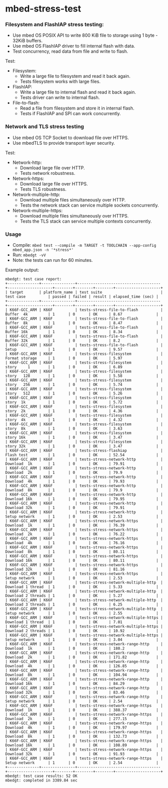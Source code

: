 # mbed-stress-test

### Filesystem and FlashIAP stress testing:

 * Use mbed OS POSIX API to write 800 KiB file to storage using 1 byte - 32KiB buffers.
 * Use mbed OS FlashIAP driver to fill internal flash with data.
 * Test concurrency, read data from file and write to flash.
 
 Test:
 * Filesystem: 
   * Write a large file to filesystem and read it back again. 
   * Tests filesystem works with large files.
 * FlashIAP:
   * Write a large file to internal flash and read it back again. 
   * Tests driver can write to internal flash.
 * File-to-flash:
   * Read a file from filesystem and store it in internal flash.
   * Tests if FlashIAP and SPI can work concurrently.
   
### Network and TLS stress testing

 * Use mbed OS TCP Socket to download file over HTTPS.
 * Use mbedTLS to provide transport layer security.

Test:
 * Network-http:
   * Download large file over HTTP.
   * Tests network robustness.
 * Network-https:
   * Download large file over HTTPS.
   * Tests TLS robustness.
 * Network-multiple-http:
   * Download multiple files simultaneously over HTTP.
   * Tests the network stack can service multiple sockets concurrently.
 * Network-multiple-https:
   * Download multiple files simultaneously over HTTPS.
   * Tests the TLS stack can service multiple contexts concurrently.

### Usage

 * Compile: `mbed test --compile -m TARGET -t TOOLCHAIN --app-config mbed_app.json -n '*stress*'`
 * Run: `mbedgt -vV`
 * Note: the tests can run for 60 minutes.

Example output:
```
mbedgt: test case report:
+--------------+---------------+-------------------------------------+--------------------+--------+--------+--------+--------------------+
| target       | platform_name | test suite                          | test case          | passed | failed | result | elapsed_time (sec) |
+--------------+---------------+-------------------------------------+--------------------+--------+--------+--------+--------------------+
| K66F-GCC_ARM | K66F          | tests-stress-file-to-flash          | Buffer  4k         | 1      | 0      | OK     | 8.67               |
| K66F-GCC_ARM | K66F          | tests-stress-file-to-flash          | Buffer  8k         | 1      | 0      | OK     | 8.47               |
| K66F-GCC_ARM | K66F          | tests-stress-file-to-flash          | Buffer 16k         | 1      | 0      | OK     | 8.34               |
| K66F-GCC_ARM | K66F          | tests-stress-file-to-flash          | Buffer 32k         | 1      | 0      | OK     | 8.2                |
| K66F-GCC_ARM | K66F          | tests-stress-file-to-flash          | Setup              | 1      | 0      | OK     | 9.57               |
| K66F-GCC_ARM | K66F          | tests-stress-filesystem             | Format storage     | 1      | 0      | OK     | 5.97               |
| K66F-GCC_ARM | K66F          | tests-stress-filesystem             | story     1        | 1      | 0      | OK     | 6.89               |
| K66F-GCC_ARM | K66F          | tests-stress-filesystem             | story   128        | 1      | 0      | OK     | 5.58               |
| K66F-GCC_ARM | K66F          | tests-stress-filesystem             | story   256        | 1      | 0      | OK     | 5.74               |
| K66F-GCC_ARM | K66F          | tests-stress-filesystem             | story   512        | 1      | 0      | OK     | 5.26               |
| K66F-GCC_ARM | K66F          | tests-stress-filesystem             | story  1k          | 1      | 0      | OK     | 5.72               |
| K66F-GCC_ARM | K66F          | tests-stress-filesystem             | story  2k          | 1      | 0      | OK     | 4.36               |
| K66F-GCC_ARM | K66F          | tests-stress-filesystem             | story  4k          | 1      | 0      | OK     | 4.32               |
| K66F-GCC_ARM | K66F          | tests-stress-filesystem             | story  8k          | 1      | 0      | OK     | 3.63               |
| K66F-GCC_ARM | K66F          | tests-stress-filesystem             | story 16k          | 1      | 0      | OK     | 3.47               |
| K66F-GCC_ARM | K66F          | tests-stress-filesystem             | story 32k          | 1      | 0      | OK     | 3.47               |
| K66F-GCC_ARM | K66F          | tests-stress-flashiap               | Flash test         | 1      | 0      | OK     | 52.54              |
| K66F-GCC_ARM | K66F          | tests-stress-network-http           | Download  1k       | 1      | 0      | OK     | 79.91              |
| K66F-GCC_ARM | K66F          | tests-stress-network-http           | Download  2k       | 1      | 0      | OK     | 79.9               |
| K66F-GCC_ARM | K66F          | tests-stress-network-http           | Download  4k       | 1      | 0      | OK     | 79.93              |
| K66F-GCC_ARM | K66F          | tests-stress-network-http           | Download  8k       | 1      | 0      | OK     | 79.9               |
| K66F-GCC_ARM | K66F          | tests-stress-network-http           | Download 16k       | 1      | 0      | OK     | 79.95              |
| K66F-GCC_ARM | K66F          | tests-stress-network-http           | Download 32k       | 1      | 0      | OK     | 79.91              |
| K66F-GCC_ARM | K66F          | tests-stress-network-http           | Setup network      | 1      | 0      | OK     | 2.53               |
| K66F-GCC_ARM | K66F          | tests-stress-network-https          | Download  1k       | 1      | 0      | OK     | 76.39              |
| K66F-GCC_ARM | K66F          | tests-stress-network-https          | Download  2k       | 1      | 0      | OK     | 76.22              |
| K66F-GCC_ARM | K66F          | tests-stress-network-https          | Download  4k       | 1      | 0      | OK     | 76.16              |
| K66F-GCC_ARM | K66F          | tests-stress-network-https          | Download  8k       | 1      | 0      | OK     | 80.11              |
| K66F-GCC_ARM | K66F          | tests-stress-network-https          | Download 16k       | 1      | 0      | OK     | 80.11              |
| K66F-GCC_ARM | K66F          | tests-stress-network-https          | Download 32k       | 1      | 0      | OK     | 81.16              |
| K66F-GCC_ARM | K66F          | tests-stress-network-https          | Setup network      | 1      | 0      | OK     | 2.53               |
| K66F-GCC_ARM | K66F          | tests-stress-network-multiple-http  | Download 1 thread  | 1      | 0      | OK     | 5.33               |
| K66F-GCC_ARM | K66F          | tests-stress-network-multiple-http  | Download 2 threads | 1      | 0      | OK     | 5.27               |
| K66F-GCC_ARM | K66F          | tests-stress-network-multiple-http  | Download 3 threads | 1      | 0      | OK     | 6.25               |
| K66F-GCC_ARM | K66F          | tests-stress-network-multiple-http  | Setup network      | 1      | 0      | OK     | 2.55               |
| K66F-GCC_ARM | K66F          | tests-stress-network-multiple-https | Download 1 thread  | 1      | 0      | OK     | 7.01               |
| K66F-GCC_ARM | K66F          | tests-stress-network-multiple-https | Download 2 threads | 1      | 0      | OK     | 10.92              |
| K66F-GCC_ARM | K66F          | tests-stress-network-multiple-https | Setup network      | 1      | 0      | OK     | 3.04               |
| K66F-GCC_ARM | K66F          | tests-stress-network-range-http     | Download  1k       | 1      | 0      | OK     | 180.2              |
| K66F-GCC_ARM | K66F          | tests-stress-network-range-http     | Download  2k       | 1      | 0      | OK     | 171.82             |
| K66F-GCC_ARM | K66F          | tests-stress-network-range-http     | Download  4k       | 1      | 0      | OK     | 126.85             |
| K66F-GCC_ARM | K66F          | tests-stress-network-range-http     | Download  8k       | 1      | 0      | OK     | 104.94             |
| K66F-GCC_ARM | K66F          | tests-stress-network-range-http     | Download 16k       | 1      | 0      | OK     | 84.29              |
| K66F-GCC_ARM | K66F          | tests-stress-network-range-http     | Download 32k       | 1      | 0      | OK     | 83.46              |
| K66F-GCC_ARM | K66F          | tests-stress-network-range-http     | Setup network      | 1      | 0      | OK     | 2.54               |
| K66F-GCC_ARM | K66F          | tests-stress-network-range-https    | Download  1k       | 1      | 0      | OK     | 388.37             |
| K66F-GCC_ARM | K66F          | tests-stress-network-range-https    | Download  2k       | 1      | 0      | OK     | 277.15             |
| K66F-GCC_ARM | K66F          | tests-stress-network-range-https    | Download  4k       | 1      | 0      | OK     | 179.97             |
| K66F-GCC_ARM | K66F          | tests-stress-network-range-https    | Download  8k       | 1      | 0      | OK     | 132.73             |
| K66F-GCC_ARM | K66F          | tests-stress-network-range-https    | Download 16k       | 1      | 0      | OK     | 108.89             |
| K66F-GCC_ARM | K66F          | tests-stress-network-range-https    | Download 32k       | 1      | 0      | OK     | 91.93              |
| K66F-GCC_ARM | K66F          | tests-stress-network-range-https    | Setup network      | 1      | 0      | OK     | 2.54               |
+--------------+---------------+-------------------------------------+--------------------+--------+--------+--------+--------------------+
mbedgt: test case results: 52 OK
mbedgt: completed in 3389.84 sec
```
